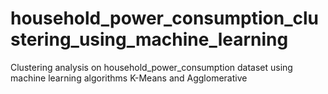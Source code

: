 # household_power_consumption_clustering_using_machine_learning
Clustering analysis on household_power_consumption dataset using machine learning algorithms K-Means and Agglomerative
